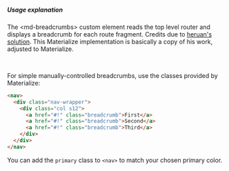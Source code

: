 ##### Usage explanation

The &lt;md-breadcrumbs&gt; custom element reads the top level router and displays a breadcrumb for each route fragment.
Credits due to [heruan's solution](https://github.com/heruan/aurelia-breadcrumbs). This Materialize implementation
is basically a copy of his work, adjusted to Materialize.

<br />

For simple manually-controlled breadcrumbs, use the classes provided by Materialize:
```html
<nav>
  <div class="nav-wrapper">
    <div class="col s12">
      <a href="#!" class="breadcrumb">First</a>
      <a href="#!" class="breadcrumb">Second</a>
      <a href="#!" class="breadcrumb">Third</a>
    </div>
  </div>
</nav>
```

You can add the ```primary``` class to ```<nav>``` to match your chosen primary color.
